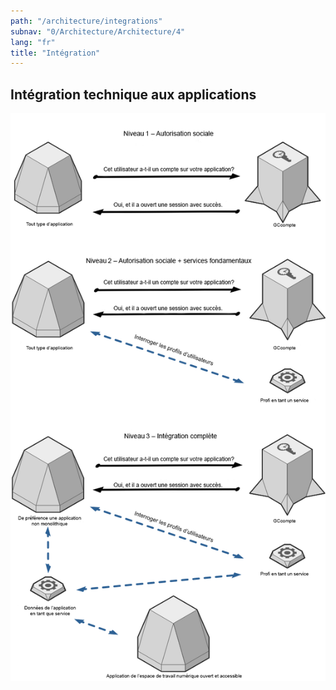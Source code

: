```yaml
---
path: "/architecture/integrations"
subnav: "0/Architecture/Architecture/4"
lang: "fr"
title: "Intégration"
---
```

<helmet>
<title> Architecture - Intégration</title>
</helmet>

## Intégration technique aux applications

![OADW Solution Integration Levels](../../../img/architecture/OADW_Architecture-App_Integration_Levels_fr.png)